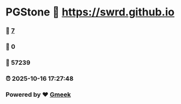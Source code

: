 # PGStone :link: https://swrd.github.io 
### :page_facing_up: [7](https://swrd.github.io/tag.html) 
### :speech_balloon: 0 
### :hibiscus: 57239 
### :alarm_clock: 2025-10-16 17:27:48 
### Powered by :heart: [Gmeek](https://github.com/Meekdai/Gmeek)
